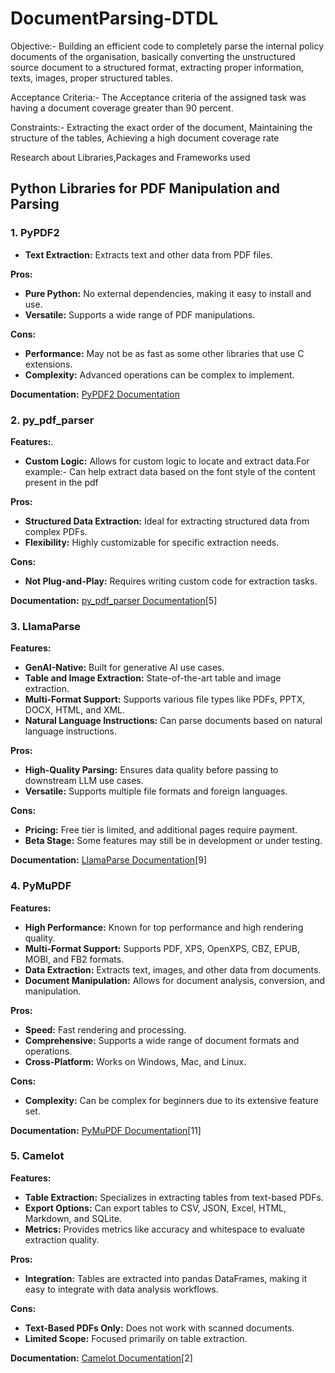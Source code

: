 # DocumentParsing-DTDL
Objective:- Building an efficient code to completely parse the internal policy documents of the organisation, basically converting the unstructured source document to a structured format, extracting proper information, texts, images, proper structured tables.

Acceptance Criteria:- The Acceptance criteria of the assigned task was having a document coverage greater than 90 percent.

Constraints:- Extracting the exact order of the document, Maintaining the structure of the tables, Achieving a high document coverage rate

Research about Libraries,Packages and Frameworks used
## Python Libraries for PDF Manipulation and Parsing

### 1. PyPDF2
- **Text Extraction:** Extracts text and other data from PDF files.

**Pros:**
- **Pure Python:** No external dependencies, making it easy to install and use.
- **Versatile:** Supports a wide range of PDF manipulations.

**Cons:**
- **Performance:** May not be as fast as some other libraries that use C extensions.
- **Complexity:** Advanced operations can be complex to implement.

**Documentation:** [PyPDF2 Documentation](https://pypdf2.readthedocs.io/en/3.x/)

### 2. py_pdf_parser

**Features:**.
- **Custom Logic:** Allows for custom logic to locate and extract data.For example:- Can help extract data based on the font style of the content present in the pdf

**Pros:**
- **Structured Data Extraction:** Ideal for extracting structured data from complex PDFs.
- **Flexibility:** Highly customizable for specific extraction needs.

**Cons:**
- **Not Plug-and-Play:** Requires writing custom code for extraction tasks.

**Documentation:** [py_pdf_parser Documentation](https://py-pdf-parser.readthedocs.io/en/latest/overview.html)[5]

### 3. LlamaParse

**Features:**
- **GenAI-Native:** Built for generative AI use cases.
- **Table and Image Extraction:** State-of-the-art table and image extraction.
- **Multi-Format Support:** Supports various file types like PDFs, PPTX, DOCX, HTML, and XML.
- **Natural Language Instructions:** Can parse documents based on natural language instructions.

**Pros:**
- **High-Quality Parsing:** Ensures data quality before passing to downstream LLM use cases.
- **Versatile:** Supports multiple file formats and foreign languages.

**Cons:**
- **Pricing:** Free tier is limited, and additional pages require payment.
- **Beta Stage:** Some features may still be in development or under testing.

**Documentation:** [LlamaParse Documentation](https://docs.cloud.llamaindex.ai/llamaparse/getting_started)[9]

### 4. PyMuPDF

**Features:**
- **High Performance:** Known for top performance and high rendering quality.
- **Multi-Format Support:** Supports PDF, XPS, OpenXPS, CBZ, EPUB, MOBI, and FB2 formats.
- **Data Extraction:** Extracts text, images, and other data from documents.
- **Document Manipulation:** Allows for document analysis, conversion, and manipulation.

**Pros:**
- **Speed:** Fast rendering and processing.
- **Comprehensive:** Supports a wide range of document formats and operations.
- **Cross-Platform:** Works on Windows, Mac, and Linux.

**Cons:**
- **Complexity:** Can be complex for beginners due to its extensive feature set.


**Documentation:** [PyMuPDF Documentation](https://pymupdf.readthedocs.io/en/latest/intro.html)[11]

### 5. Camelot

**Features:**
- **Table Extraction:** Specializes in extracting tables from text-based PDFs.
- **Export Options:** Can export tables to CSV, JSON, Excel, HTML, Markdown, and SQLite.
- **Metrics:** Provides metrics like accuracy and whitespace to evaluate extraction quality.

**Pros:**
- **Integration:** Tables are extracted into pandas DataFrames, making it easy to integrate with data analysis workflows.

**Cons:**
- **Text-Based PDFs Only:** Does not work with scanned documents.
- **Limited Scope:** Focused primarily on table extraction.

**Documentation:** [Camelot Documentation](https://camelot-py.readthedocs.io/en/master/)[2]



